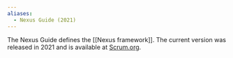 ```yaml
---
aliases:
  - Nexus Guide (2021)
---
```

The Nexus Guide defines the [[Nexus framework]]. The current version was released in 2021 and is available at [Scrum.org](https://www.scrum.org/resources/nexus-guide).
